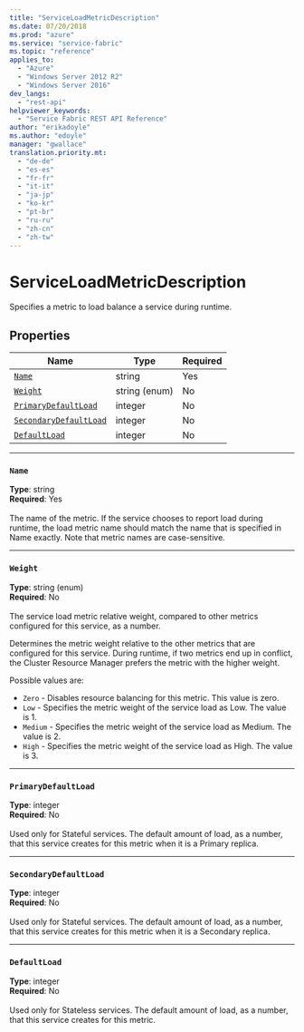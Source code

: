 ```yaml
---
title: "ServiceLoadMetricDescription"
ms.date: 07/20/2018
ms.prod: "azure"
ms.service: "service-fabric"
ms.topic: "reference"
applies_to: 
  - "Azure"
  - "Windows Server 2012 R2"
  - "Windows Server 2016"
dev_langs: 
  - "rest-api"
helpviewer_keywords: 
  - "Service Fabric REST API Reference"
author: "erikadoyle"
ms.author: "edoyle"
manager: "gwallace"
translation.priority.mt: 
  - "de-de"
  - "es-es"
  - "fr-fr"
  - "it-it"
  - "ja-jp"
  - "ko-kr"
  - "pt-br"
  - "ru-ru"
  - "zh-cn"
  - "zh-tw"
---
```

# ServiceLoadMetricDescription

Specifies a metric to load balance a service during runtime.

## Properties
| Name | Type | Required |
| --- | --- | --- |
| [`Name`](#name) | string | Yes |
| [`Weight`](#weight) | string (enum) | No |
| [`PrimaryDefaultLoad`](#primarydefaultload) | integer | No |
| [`SecondaryDefaultLoad`](#secondarydefaultload) | integer | No |
| [`DefaultLoad`](#defaultload) | integer | No |

____
### `Name`
__Type__: string <br/>
__Required__: Yes<br/>
<br/>
The name of the metric. If the service chooses to report load during runtime, the load metric name should match the name that is specified in Name exactly. Note that metric names are case-sensitive.

____
### `Weight`
__Type__: string (enum) <br/>
__Required__: No<br/>
<br/>
The service load metric relative weight, compared to other metrics configured for this service, as a number.

Determines the metric weight relative to the other metrics that are configured for this service. During runtime, if two metrics end up in conflict, the Cluster Resource Manager prefers the metric with the higher weight.

Possible values are: 

  - `Zero` - Disables resource balancing for this metric. This value is zero.
  - `Low` - Specifies the metric weight of the service load as Low. The value is 1.
  - `Medium` - Specifies the metric weight of the service load as Medium. The value is 2.
  - `High` - Specifies the metric weight of the service load as High. The value is 3.



____
### `PrimaryDefaultLoad`
__Type__: integer <br/>
__Required__: No<br/>
<br/>
Used only for Stateful services. The default amount of load, as a number, that this service creates for this metric when it is a Primary replica.

____
### `SecondaryDefaultLoad`
__Type__: integer <br/>
__Required__: No<br/>
<br/>
Used only for Stateful services. The default amount of load, as a number, that this service creates for this metric when it is a Secondary replica.

____
### `DefaultLoad`
__Type__: integer <br/>
__Required__: No<br/>
<br/>
Used only for Stateless services. The default amount of load, as a number, that this service creates for this metric.
